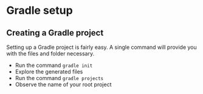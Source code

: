 # Gradle setup

## Creating a Gradle project

Setting up a Gradle project is fairly easy. A single command will provide you with the files and folder necessary.

- Run the command `gradle init`
- Explore the generated files
- Run the command `gradle projects`
- Observe the name of your root project
